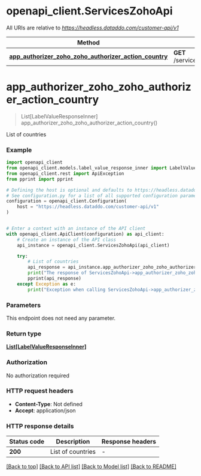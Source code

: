 # openapi_client.ServicesZohoApi

All URIs are relative to *https://headless.dataddo.com/customer-api/v1*

Method | HTTP request | Description
------------- | ------------- | -------------
[**app_authorizer_zoho_zoho_authorizer_action_country**](ServicesZohoApi.md#app_authorizer_zoho_zoho_authorizer_action_country) | **GET** /services/zoho/actions/country | List of countries


# **app_authorizer_zoho_zoho_authorizer_action_country**
> List[LabelValueResponseInner] app_authorizer_zoho_zoho_authorizer_action_country()

List of countries

### Example


```python
import openapi_client
from openapi_client.models.label_value_response_inner import LabelValueResponseInner
from openapi_client.rest import ApiException
from pprint import pprint

# Defining the host is optional and defaults to https://headless.dataddo.com/customer-api/v1
# See configuration.py for a list of all supported configuration parameters.
configuration = openapi_client.Configuration(
    host = "https://headless.dataddo.com/customer-api/v1"
)


# Enter a context with an instance of the API client
with openapi_client.ApiClient(configuration) as api_client:
    # Create an instance of the API class
    api_instance = openapi_client.ServicesZohoApi(api_client)

    try:
        # List of countries
        api_response = api_instance.app_authorizer_zoho_zoho_authorizer_action_country()
        print("The response of ServicesZohoApi->app_authorizer_zoho_zoho_authorizer_action_country:\n")
        pprint(api_response)
    except Exception as e:
        print("Exception when calling ServicesZohoApi->app_authorizer_zoho_zoho_authorizer_action_country: %s\n" % e)
```



### Parameters

This endpoint does not need any parameter.

### Return type

[**List[LabelValueResponseInner]**](LabelValueResponseInner.md)

### Authorization

No authorization required

### HTTP request headers

 - **Content-Type**: Not defined
 - **Accept**: application/json

### HTTP response details

| Status code | Description | Response headers |
|-------------|-------------|------------------|
**200** | List of countries |  -  |

[[Back to top]](#) [[Back to API list]](../README.md#documentation-for-api-endpoints) [[Back to Model list]](../README.md#documentation-for-models) [[Back to README]](../README.md)

